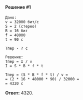 #### Решение #1
```
Дано:
v = 32000 бит/с
S = 2 (стерео)
B = 16 бит
f = 48000
t = 90 с

Tпер - ? с

Решение:
Tпер = I / v
I = S * B * f * t

Тпер = (S * B * f * t) / v =
= (2 * 16 * 48000 * 90) / 32000 =
= 4320 с
```

**Ответ:** 4320.
